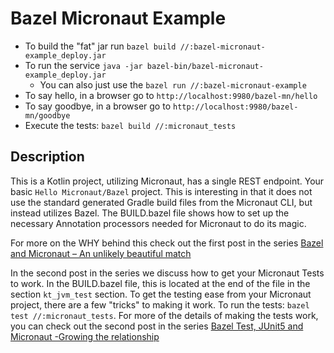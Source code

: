 # Bazel Micronaut Example
- To build the "fat" jar run `bazel build //:bazel-micronaut-example_deploy.jar`
- To run the service `java -jar bazel-bin/bazel-micronaut-example_deploy.jar`
    - You can also just use the `bazel run //:bazel-micronaut-example`
- To say hello, in a browser go to `http://localhost:9980/bazel-mn/hello`
- To say goodbye, in a browser go to `http://localhost:9980/bazel-mn/goodbye`
- Execute the tests: `bazel build //:micronaut_tests`

## Description
This is a Kotlin project, utilizing Micronaut, has a single REST endpoint. Your basic `Hello Micronaut/Bazel` project.
This is interesting in that it does not use the standard generated Gradle build files from the Micronaut CLI, but instead utilizes
Bazel. The BUILD.bazel file shows how to set up the necessary Annotation processors needed for Micronaut to do its magic.

For more on the WHY behind this check out the first post in the series 
[Bazel and Micronaut – An unlikely beautiful match](http://sumglobal.com/2020/03/10/bazel-and-micronaut)

In the second post in the series we discuss how to get your Micronaut Tests to work. In the BUILD.bazel file, this is located at the
end of the file in the section `kt_jvm_test` section. To get the testing ease from your Micronaut project, there are a few "tricks" to
making it work. To run the tests: `bazel test //:micronaut_tests`. For more of the details of making the tests work, you can check out the second post in the series [Bazel Test, JUnit5 and Micronaut -Growing the relationship](https://sumglobal.com/2020/04/15/bazel-test-with-micronaut/)

